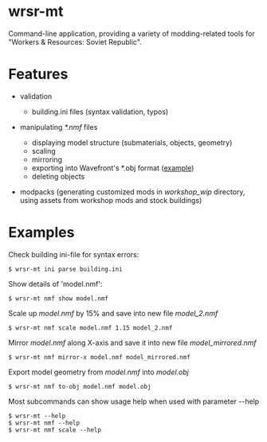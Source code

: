 # wrsr-mt

Command-line application, providing a variety of modding-related tools for "Workers &amp; Resources: Soviet Republic".

# Features
 - validation
   - building.ini files (syntax validation, typos)
 - manipulating *\*.nmf* files
   - displaying model structure (submaterials, objects, geometry)
   - scaling
   - mirroring
   - exporting into Wavefront's \*.obj format ([example](https://www.youtube.com/watch?v=vJ6aN4iXCas))
   - deleting objects
 
 - modpacks (generating customized mods in *workshop_wip* directory, using assets from workshop mods and stock buildings)


# Examples

Check building ini-file for syntax errors:

    $ wrsr-mt ini parse building.ini


Show details of 'model.nmf':

    $ wrsr-mt nmf show model.nmf
    

Scale up *model.nmf* by 15% and save into new file *model_2.nmf*

    $ wrsr-mt nmf scale model.nmf 1.15 model_2.nmf
    

Mirror *model.nmf* along X-axis and save it into new file *model_mirrored.nmf*

    $ wrsr-mt nmf mirror-x model.nmf model_mirrored.nmf
    

Export model geometry from *model.nmf* into *model.obj*

    $ wrsr-mt nmf to-obj model.nmf model.obj
    

Most subcommands can show usage help when used with parameter --help 

    $ wrsr-mt --help
    $ wrsr-mt nmf --help
    $ wrsr-mt nmf scale --help

